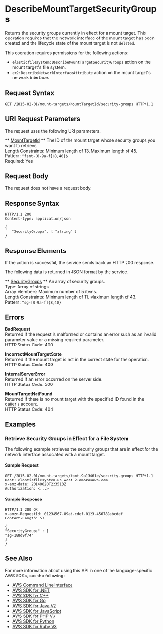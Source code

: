 # DescribeMountTargetSecurityGroups<a name="API_DescribeMountTargetSecurityGroups"></a>

Returns the security groups currently in effect for a mount target\. This operation requires that the network interface of the mount target has been created and the lifecycle state of the mount target is not `deleted`\.

This operation requires permissions for the following actions:
+  `elasticfilesystem:DescribeMountTargetSecurityGroups` action on the mount target's file system\. 
+  `ec2:DescribeNetworkInterfaceAttribute` action on the mount target's network interface\. 

## Request Syntax<a name="API_DescribeMountTargetSecurityGroups_RequestSyntax"></a>

```
GET /2015-02-01/mount-targets/MountTargetId/security-groups HTTP/1.1
```

## URI Request Parameters<a name="API_DescribeMountTargetSecurityGroups_RequestParameters"></a>

The request uses the following URI parameters\.

 ** [MountTargetId](#API_DescribeMountTargetSecurityGroups_RequestSyntax) **   <a name="efs-DescribeMountTargetSecurityGroups-request-MountTargetId"></a>
The ID of the mount target whose security groups you want to retrieve\.  
Length Constraints: Minimum length of 13\. Maximum length of 45\.  
Pattern: `^fsmt-[0-9a-f]{8,40}$`   
Required: Yes

## Request Body<a name="API_DescribeMountTargetSecurityGroups_RequestBody"></a>

The request does not have a request body\.

## Response Syntax<a name="API_DescribeMountTargetSecurityGroups_ResponseSyntax"></a>

```
HTTP/1.1 200
Content-type: application/json

{
   "SecurityGroups": [ "string" ]
}
```

## Response Elements<a name="API_DescribeMountTargetSecurityGroups_ResponseElements"></a>

If the action is successful, the service sends back an HTTP 200 response\.

The following data is returned in JSON format by the service\.

 ** [SecurityGroups](#API_DescribeMountTargetSecurityGroups_ResponseSyntax) **   <a name="efs-DescribeMountTargetSecurityGroups-response-SecurityGroups"></a>
An array of security groups\.  
Type: Array of strings  
Array Members: Maximum number of 5 items\.  
Length Constraints: Minimum length of 11\. Maximum length of 43\.  
Pattern: `^sg-[0-9a-f]{8,40}` 

## Errors<a name="API_DescribeMountTargetSecurityGroups_Errors"></a>

 **BadRequest**   
Returned if the request is malformed or contains an error such as an invalid parameter value or a missing required parameter\.  
HTTP Status Code: 400

 **IncorrectMountTargetState**   
Returned if the mount target is not in the correct state for the operation\.  
HTTP Status Code: 409

 **InternalServerError**   
Returned if an error occurred on the server side\.  
HTTP Status Code: 500

 **MountTargetNotFound**   
Returned if there is no mount target with the specified ID found in the caller's account\.  
HTTP Status Code: 404

## Examples<a name="API_DescribeMountTargetSecurityGroups_Examples"></a>

### Retrieve Security Groups in Effect for a File System<a name="API_DescribeMountTargetSecurityGroups_Example_1"></a>

 The following example retrieves the security groups that are in effect for the network interface associated with a mount target\. 

#### Sample Request<a name="API_DescribeMountTargetSecurityGroups_Example_1_Request"></a>

```
GET /2015-02-01/mount-targets/fsmt-9a13661e/security-groups HTTP/1.1
Host: elasticfilesystem.us-west-2.amazonaws.com
x-amz-date: 20140620T223513Z
Authorization: <...>
```

#### Sample Response<a name="API_DescribeMountTargetSecurityGroups_Example_1_Response"></a>

```
HTTP/1.1 200 OK
x-amzn-RequestId: 01234567-89ab-cdef-0123-456789abcdef
Content-Length: 57

{
"SecurityGroups" : [
"sg-188d9f74"
]
}
```

## See Also<a name="API_DescribeMountTargetSecurityGroups_SeeAlso"></a>

For more information about using this API in one of the language\-specific AWS SDKs, see the following:
+  [AWS Command Line Interface](https://docs.aws.amazon.com/goto/aws-cli/elasticfilesystem-2015-02-01/DescribeMountTargetSecurityGroups) 
+  [AWS SDK for \.NET](https://docs.aws.amazon.com/goto/DotNetSDKV3/elasticfilesystem-2015-02-01/DescribeMountTargetSecurityGroups) 
+  [AWS SDK for C\+\+](https://docs.aws.amazon.com/goto/SdkForCpp/elasticfilesystem-2015-02-01/DescribeMountTargetSecurityGroups) 
+  [AWS SDK for Go](https://docs.aws.amazon.com/goto/SdkForGoV1/elasticfilesystem-2015-02-01/DescribeMountTargetSecurityGroups) 
+  [AWS SDK for Java V2](https://docs.aws.amazon.com/goto/SdkForJavaV2/elasticfilesystem-2015-02-01/DescribeMountTargetSecurityGroups) 
+  [AWS SDK for JavaScript](https://docs.aws.amazon.com/goto/AWSJavaScriptSDK/elasticfilesystem-2015-02-01/DescribeMountTargetSecurityGroups) 
+  [AWS SDK for PHP V3](https://docs.aws.amazon.com/goto/SdkForPHPV3/elasticfilesystem-2015-02-01/DescribeMountTargetSecurityGroups) 
+  [AWS SDK for Python](https://docs.aws.amazon.com/goto/boto3/elasticfilesystem-2015-02-01/DescribeMountTargetSecurityGroups) 
+  [AWS SDK for Ruby V3](https://docs.aws.amazon.com/goto/SdkForRubyV3/elasticfilesystem-2015-02-01/DescribeMountTargetSecurityGroups) 